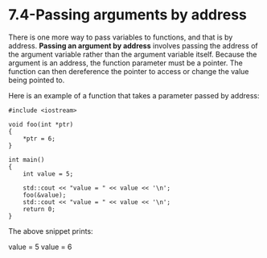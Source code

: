 
# 7.4-Passing arguments by address

There is one more way to pass variables to functions, and that is by address. **Passing an argument by address** involves passing the address of the argument variable rather than the argument variable itself. Because the argument is an address, the function parameter must be a pointer. The function can then dereference the pointer to access or change the value being pointed to.

Here is an example of a function that takes a parameter passed by address:

```
#include <iostream>

void foo(int *ptr)
{
    *ptr = 6;
}

int main()
{
    int value = 5;

    std::cout << "value = " << value << '\n';
    foo(&value);
    std::cout << "value = " << value << '\n';
    return 0;
}
```

The above snippet prints:

value = 5
value = 6
